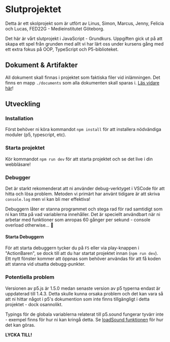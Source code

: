 # Slutprojektet

Detta är ett skolprojekt som är utfört av Linus, Simon, Marcus, Jenny, Felicia och Lucas, FED22G - Medieinstitutet Göteborg.

Det här är vårt slutprojekt i JavaScript - Grundkurs.
Uppgiften gick ut på att skapa ett spel från grunden med allt vi har lärt oss under kursens gång med ett extra fokus på OOP, TypeScript och P5-biblioteket.

## Dokument & Artifakter

All dokument skall finnas i projektet som faktiska filer vid inlämningen. Det finns en mapp `./documents` som alla dokumenten skall sparas i. [Läs vidare här](./documents/README.md)!

## Utveckling

### Installation

Först behöver ni köra kommandot `npm install` för att installera nödvändiga moduler (p5, typescript, etc).

### Starta projektet

Kör kommandot `npm run dev` för att starta projektet och se det live i din webbläsare!

### Debugger

Det är starkt rekomenderat att ni använder debug-verktyget i VSCode för att hitta och lösa problem. Metoden vi primärt har använt tidigare är att skriva `console.log` men vi kan bli mer effektiva!

Debuggern låter er stanna programmet och stega rad för rad samtidigt som ni kan titta på vad variablerna innehåller. Det är speciellt användbart när ni arbetar med funktioner som anropas 60 gånger per sekund - console overload otherwise... 🤯

#### Starta Debuggern

För att starta debuggern tycker du på `F5` eller via play-knappen i "ActionBaren", se dock till att du har startat projektet innan (`npm run dev`). Ett nytt fönster kommer att öppnas som behöver användas för att få koden att stanna vid utsatta debugg-punkter.

### Potentiella problem

Versionen av p5.js är 1.5.0 medan senaste version av p5 typerna endast är uppdaterad till 1.4.3. Detta skulle kunna orsaka problem och det kan vara så att ni hittar något i p5's dokumention som inte finns tillgängligt i detta projektet - dock osannolikt.

Typings för de globala variablerna relaterat till p5.sound fungerar tyvärr inte - exempel finns för hur ni kan kringå detta. Se [loadSound funktionen](global.d.ts) för hur det kan göras.

**LYCKA TILL!**
